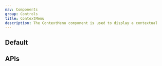 ```yaml
---
nav: Components
group: Controls
title: ContextMenu
description: The ContextMenu component is used to display a contextual menu. It is triggered by a right-click or long-press event and can contain a list of MenuItem components. The menu can be nested within other menus and will adjust its position based on available space. Users can interact with the menu using their mouse, keyboard, or touch screen. The component also supports the rendering of dividers between menu items.
---
```


## Default

<code src="./demos/index.tsx" center></code>

## APIs

<API></API>
